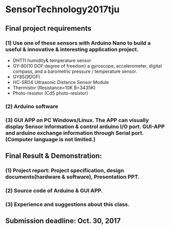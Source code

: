 # SensorTechnology2017tju
## Final project requirements
### (1) Use one of these sensors with Arduino Nano to build a useful & innovative & interesting application project.
* DHT11 humidity& temperature sensor
* GY-80(10 DOF:degree of freedom) a gyroscope, accelerometer, digital compass, and a barometric pressure / temperature sensor. 
* GY85(9DOF)
* HC-SR04 Ultrasonic Distance Sensor Module
* Thermistor (Resistance=10K B=3435K)
* Photo-resistor (CdS photo-resistor)
### (2) Arduino software
### (3) GUI APP on PC Windows/Linux. The APP can visually display Sensor information & control arduino I/O port. GUI-APP and arduino exchange information through Serial port.(Computer language is not limited.)

## Final Result & Demonstration:
### (1) Project report: Project specification, design documents(hardware & software), Presentation PPT.
### (2) Source code of Arduino & GUI APP.
### (3) Experience and suggestions about this class. 

## Submission deadline: Oct. 30, 2017
